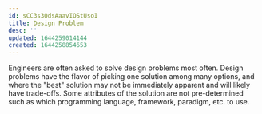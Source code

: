 ```yaml
---
id: sCC3s30dsAaavIOStUsoI
title: Design Problem
desc: ''
updated: 1644259014144
created: 1644258854653
---
```


Engineers are often asked to solve design problems most often. Design problems have the flavor of picking one solution among many options, and where the "best" solution may not be immediately apparent and will likely have trade-offs. Some attributes of the solution are not pre-determined such as which programming language, framework, paradigm, etc. to use.

